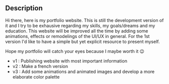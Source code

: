 ## Description

Hi there, here is my portfolio website. This is still the development version of it and I try to be exhausive regarding my skills, my goals/dreams and my education.
This website will be improved all the time by adding some animations, effects or remodelings of the UI/UX in general.
For the 1st version I'd like to have a simple but yet explicit resource to present myself.

Hope my portfolio will catch your eyes because I maybe worth it 😉

- v1 : Publishing website with most important information
- v2 : Make a french version
- v3 : Add some animations and animated images and develop a more elaborate color palette
